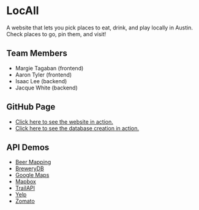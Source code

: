 # LocAll
A website that lets you pick places to eat, drink, and play locally in Austin. Check places to go, pin them, and visit!

## Team Members
- Margie Tagaban (frontend)
- Aaron Tyler (frontend)
- Isaac Lee (backend)
- Jacque White (backend)

## GitHub Page
- [Click here to see the website in action.](https://ijlee2.github.io/LocAll/)
- [Click here to see the database creation in action.](https://ijlee2.github.io/LocAll/api_demos/index.html)

## API Demos
- [Beer Mapping](https://ijlee2.github.io/LocAll/api_demos/beer_mapping.html)
- [BreweryDB](https://ijlee2.github.io/LocAll/api_demos/brewerydb.html)
- [Google Maps](https://ijlee2.github.io/LocAll/api_demos/google_maps.html)
- [Mapbox](https://ijlee2.github.io/LocAll/api_demos/mapbox.html)
- [TrailAPI](https://ijlee2.github.io/LocAll/api_demos/trail_api.html)
- [Yelp](https://ijlee2.github.io/LocAll/api_demos/yelp.html)
- [Zomato](https://ijlee2.github.io/LocAll/api_demos/zomato.html)
